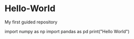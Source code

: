 # Hello-World
My first guided repository

import numpy as np
import pandas as pd
print("Hello World")
